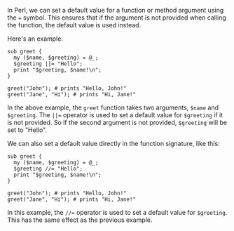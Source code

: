 In Perl, we can set a default value for a function or method argument using the `=` symbol. This ensures that if the argument is not provided when calling the function, the default value is used instead. 

Here's an example:

```
sub greet {
  my ($name, $greeting) = @_;
  $greeting ||= "Hello";
  print "$greeting, $name!\n";
}

greet("John"); # prints "Hello, John!"
greet("Jane", "Hi"); # prints "Hi, Jane!"
```

In the above example, the `greet` function takes two arguments, `$name` and `$greeting`. The `||=` operator is used to set a default value for `$greeting` if it is not provided. So if the second argument is not provided, `$greeting` will be set to "Hello".

We can also set a default value directly in the function signature, like this:

```
sub greet {
  my ($name, $greeting) = @_;
  $greeting //= "Hello";
  print "$greeting, $name!\n";
}

greet("John"); # prints "Hello, John!"
greet("Jane", "Hi"); # prints "Hi, Jane!"
```

In this example, the `//=` operator is used to set a default value for `$greeting`. This has the same effect as the previous example.